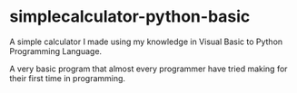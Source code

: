 # simplecalculator-python-basic
A simple calculator I made using my knowledge in Visual Basic to Python Programming Language.

A very basic program that almost every programmer have tried making for their first time in programming.
